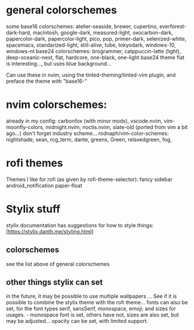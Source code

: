 # general colorschemes
some base16 colorschemes:
atelier-seaside, brewer, cupertino, everforest-dark-hard, macintosh, google-dark, measured-light, oxocarbon-dark, papercolor-dark, papercolor-light, pico, pop, primer-dark, selenized-white, spacemacs, standarized-light, still-alive, tube, tokyodark, windows-10, windows-nt
base24 colorschemes:
brogrammer, catppuccin-latte (light), deep-oceanic-next, flat, hardcore, one-black, one-light
base24 theme flat is interesting..., but uses blue background...

Can use these in nvim, using the tinted-theming/tinted-vim plugin, and preface the theme with "base16-"

# nvim colorschemes:

already in my config:
carbonfox (with minor mods), vscode.nvim, vim-moonfly-colors, midnight.nvim, noctis.nvim, slate-old (ported from vim a bit ago...)
don't forget industry scheme...
rodnaph/vim-color-schemes: nightshade, sean, rcg_term, dante, greens, Green, relaxedgreen, fog,

# rofi themes
Themes I like for rofi (as given by rofi-theme-selector):
fancy
sidebar
android_notification
paper-float

# Stylix stuff
stylix documentation has suggestions for how to style things: [https://stylix.danth.me/styling.html]

## colorschemes
see the list above of general colorschemes
## other things stylix can set
in the future, it may be possible to use multiple wallpapers ...
See if it is possible to combine the stylix theme with the rofi theme...
fonts can also be set, for the font types serif, sansSerif, monospace, emoji; and sizes for usages.
    - monospace font is set, others have not, sizes are also set, but may be adjusted...
opacity can be set, with limited support.


